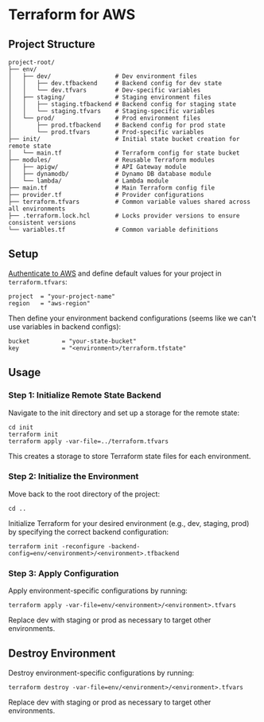 # Terraform for AWS

## Project Structure

```plaintext
project-root/
├── env/
│   ├── dev/                  # Dev environment files
│   │   ├── dev.tfbackend     # Backend config for dev state
│   │   └── dev.tfvars        # Dev-specific variables
│   ├── staging/              # Staging environment files
│   │   ├── staging.tfbackend # Backend config for staging state
│   │   └── staging.tfvars    # Staging-specific variables
│   └── prod/                 # Prod environment files
│       ├── prod.tfbackend    # Backend config for prod state
│       └── prod.tfvars       # Prod-specific variables
├── init/                     # Initial state bucket creation for remote state
│   └── main.tf               # Terraform config for state bucket
├── modules/                  # Reusable Terraform modules
│   ├── apigw/                # API Gateway module
│   ├── dynamodb/             # Dynamo DB database module
│   └── lambda/               # Lambda module
├── main.tf                   # Main Terraform config file
├── provider.tf               # Provider configurations
├── terraform.tfvars          # Common variable values shared across all environments
├── .terraform.lock.hcl       # Locks provider versions to ensure consistent versions
└── variables.tf              # Common variable definitions
```

## Setup

[Authenticate to AWS](https://developer.hashicorp.com/terraform/tutorials/aws-get-started/aws-build#prerequisites) and define default values for your project in `terraform.tfvars`:

    project  = "your-project-name"
    region   = "aws-region"

Then define your environment backend configurations (seems like we can't use variables in backend configs):

    bucket         = "your-state-bucket"
    key            = "<environment>/terraform.tfstate"

## Usage

### Step 1: Initialize Remote State Backend

Navigate to the init directory and set up a storage for the remote state:

    cd init
    terraform init
    terraform apply -var-file=../terraform.tfvars

This creates a storage to store Terraform state files for each environment.

### Step 2: Initialize the Environment

Move back to the root directory of the project:

    cd ..

Initialize Terraform for your desired environment (e.g., dev, staging, prod) by specifying the correct backend configuration:

    terraform init -reconfigure -backend-config=env/<environment>/<environment>.tfbackend

### Step 3: Apply Configuration

Apply environment-specific configurations by running:

    terraform apply -var-file=env/<environment>/<environment>.tfvars

Replace dev with staging or prod as necessary to target other environments.

## Destroy Environment

Destroy environment-specific configurations by running:

    terraform destroy -var-file=env/<environment>/<environment>.tfvars

Replace dev with staging or prod as necessary to target other environments.
